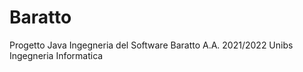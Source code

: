 # Baratto
Progetto Java Ingegneria del Software Baratto A.A. 2021/2022 Unibs Ingegneria Informatica
